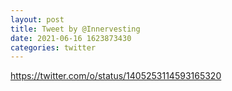 ```yaml
--- 
layout: post 
title: Tweet by @Innervesting 
date: 2021-06-16 1623873430 
categories: twitter 
--- 
```

https://twitter.com/o/status/1405253114593165320